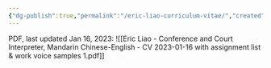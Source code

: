```yaml
---
{"dg-publish":true,"permalink":"/eric-liao-curriculum-vitae/","created":"","updated":""}
---
```



PDF, last updated Jan 16, 2023: ![[Eric Liao - Conference and Court Interpreter, Mandarin Chinese-English - CV 2023-01-16 with assignment list & work voice samples 1.pdf]]